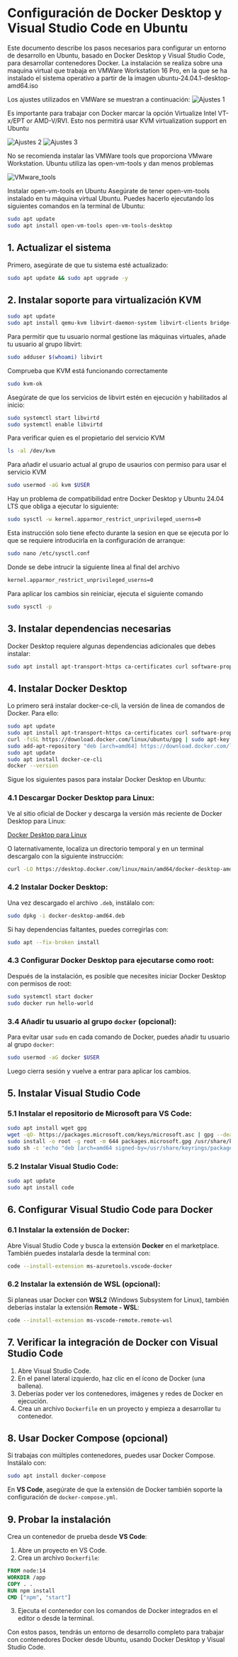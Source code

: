 
# Configuración de Docker Desktop y Visual Studio Code en Ubuntu

Este documento describe los pasos necesarios para configurar un entorno de desarrollo en Ubuntu, basado en Docker Desktop y Visual Studio Code, para desarrollar contenedores Docker.
La instalación se realiza sobre una maquina virtual que trabaja en VMWare Workstation 16 Pro, en la que se ha instalado el sistema operativo a partir de la imagen
ubuntu-24.04.1-desktop-amd64.iso

Los ajustes utilizados en VMWare se muestran a continuación:
![Ajustes 1](./images/VMware%20settings%2001.jpg)

Es importante para trabajar con Docker marcar la opción Virtualize Intel VT-x/EPT or AMD-V/RVI. Esto nos permitirá usar KVM virtualization support en Ubuntu

![Ajustes 2](./images/VMware%20settings%2002.jpg)
![Ajustes 3](./images/VMware%20settings%2003.jpg)

No se recomienda instalar las VMWare tools que proporciona VMware Workstation. Ubuntu utiliza las open-vm-tools y dan menos problemas

![VMware_tools](./images/VMware_tools.jpg)

Instalar open-vm-tools en Ubuntu
Asegúrate de tener open-vm-tools instalado en tu máquina virtual Ubuntu. Puedes hacerlo ejecutando los siguientes comandos en la terminal de Ubuntu:
```bash
sudo apt update
sudo apt install open-vm-tools open-vm-tools-desktop
```

## 1. Actualizar el sistema

Primero, asegúrate de que tu sistema esté actualizado:

```bash
sudo apt update && sudo apt upgrade -y
```

## 2. Instalar soporte para virtualización KVM

```bash
sudo apt update
sudo apt install qemu-kvm libvirt-daemon-system libvirt-clients bridge-utils virt-manager
```
Para permitir que tu usuario normal gestione las máquinas virtuales, añade tu usuario al grupo libvirt:

````bash
sudo adduser $(whoami) libvirt
````
Comprueba que KVM está funcionando correctamente
````bash
sudo kvm-ok
````
Asegúrate de que los servicios de libvirt estén en ejecución y habilitados al inicio:
````bash
sudo systemctl start libvirtd
sudo systemctl enable libvirtd
````
Para verificar quien es el propietario del servicio KVM 
````bash
ls -al /dev/kvm
````
Para añadir el usuario actual al grupo de usaurios con permiso para usar el servicio KVM 
````bash
sudo usermod -aG kvm $USER
````
Hay un problema de compatibilidad entre Docker Desktop y Ubuntu 24.04 LTS que obliga a ejecutar lo siguiente:
````bash
sudo sysctl -w kernel.apparmor_restrict_unprivileged_userns=0
````
Esta instrucción solo tiene efecto durante la sesion en que se ejecuta por lo que se requiere introducirla en la configuración de arranque:
````bash
sudo nano /etc/sysctl.conf
````
Donde se debe intrucir la siguiente línea al final del archivo
````bash
kernel.apparmor_restrict_unprivileged_userns=0
````
Para aplicar los cambios sin reiniciar, ejecuta el siguiente comando
````bash
sudo sysctl -p
````

## 3. Instalar dependencias necesarias

Docker Desktop requiere algunas dependencias adicionales que debes instalar:

```bash
sudo apt install apt-transport-https ca-certificates curl software-properties-common linux-modules-extra-$(uname -r)
```

## 4. Instalar Docker Desktop
Lo primero será instalar docker-ce-cli, la versión de linea de comandos de Docker. Para ello:
````bash
sudo apt update
sudo apt install apt-transport-https ca-certificates curl software-properties-common
curl -fsSL https://download.docker.com/linux/ubuntu/gpg | sudo apt-key add -
sudo add-apt-repository "deb [arch=amd64] https://download.docker.com/linux/ubuntu $(lsb_release -cs) stable"
sudo apt update
sudo apt install docker-ce-cli
docker --version
````
Sigue los siguientes pasos para instalar Docker Desktop en Ubuntu:

### 4.1 Descargar Docker Desktop para Linux:

Ve al sitio oficial de Docker y descarga la versión más reciente de Docker Desktop para Linux:

[Docker Desktop para Linux](https://www.docker.com/products/docker-desktop)

O laternativamente, localiza un directorio temporal y en un terminal descargalo con la siguiente instrucción:

```bash
curl -LO https://desktop.docker.com/linux/main/amd64/docker-desktop-amd64.deb

```

### 4.2 Instalar Docker Desktop:

Una vez descargado el archivo `.deb`, instálalo con:

```bash
sudo dpkg -i docker-desktop-amd64.deb
```

Si hay dependencias faltantes, puedes corregirlas con:

```bash
sudo apt --fix-broken install
```

### 4.3 Configurar Docker Desktop para ejecutarse como root:

Después de la instalación, es posible que necesites iniciar Docker Desktop con permisos de root:

```bash
sudo systemctl start docker
sudo docker run hello-world
```

### 3.4 Añadir tu usuario al grupo `docker` (opcional):

Para evitar usar `sudo` en cada comando de Docker, puedes añadir tu usuario al grupo `docker`:

```bash
sudo usermod -aG docker $USER
```

Luego cierra sesión y vuelve a entrar para aplicar los cambios.

## 5. Instalar Visual Studio Code

### 5.1 Instalar el repositorio de Microsoft para VS Code:

```bash
sudo apt install wget gpg
wget -qO- https://packages.microsoft.com/keys/microsoft.asc | gpg --dearmor > packages.microsoft.gpg
sudo install -o root -g root -m 644 packages.microsoft.gpg /usr/share/keyrings/
sudo sh -c 'echo "deb [arch=amd64 signed-by=/usr/share/keyrings/packages.microsoft.gpg] https://packages.microsoft.com/repos/code stable main" > /etc/apt/sources.list.d/vscode.list'
```

### 5.2 Instalar Visual Studio Code:

```bash
sudo apt update
sudo apt install code
```

## 6. Configurar Visual Studio Code para Docker

### 6.1 Instalar la extensión de Docker:

Abre Visual Studio Code y busca la extensión **Docker** en el marketplace. También puedes instalarla desde la terminal con:

```bash
code --install-extension ms-azuretools.vscode-docker
```

### 6.2 Instalar la extensión de WSL (opcional):

Si planeas usar Docker con **WSL2** (Windows Subsystem for Linux), también deberías instalar la extensión **Remote - WSL**:

```bash
code --install-extension ms-vscode-remote.remote-wsl
```

## 7. Verificar la integración de Docker con Visual Studio Code

1. Abre Visual Studio Code.
2. En el panel lateral izquierdo, haz clic en el ícono de Docker (una ballena).
3. Deberías poder ver los contenedores, imágenes y redes de Docker en ejecución.
4. Crea un archivo `Dockerfile` en un proyecto y empieza a desarrollar tu contenedor.

## 8. Usar Docker Compose (opcional)

Si trabajas con múltiples contenedores, puedes usar Docker Compose. Instálalo con:

```bash
sudo apt install docker-compose
```

En **VS Code**, asegúrate de que la extensión de Docker también soporte la configuración de `docker-compose.yml`.

## 9. Probar la instalación

Crea un contenedor de prueba desde **VS Code**:

1. Abre un proyecto en VS Code.
2. Crea un archivo `Dockerfile`:

```Dockerfile
FROM node:14
WORKDIR /app
COPY . .
RUN npm install
CMD ["npm", "start"]
```

3. Ejecuta el contenedor con los comandos de Docker integrados en el editor o desde la terminal.

Con estos pasos, tendrás un entorno de desarrollo completo para trabajar con contenedores Docker desde Ubuntu, usando Docker Desktop y Visual Studio Code.
